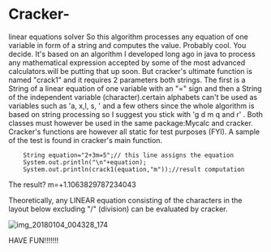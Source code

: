 # Cracker-
linear equations solver
So this algorithm processes any equation of one variable in form of a string and computes the value. Probably cool. You decide. It's based on an algorithm I developed long ago in java to process any mathematical expression accepted by some of the most advanced calculators.will be putting that up soon. But cracker's ultimate function is named "crack1" and it requires 2 parameters both strings. The first is a String of a linear equation of one variable with an "=" sign and then a String of the independent variable (character).certain alphabets can't be used as variables such as 'a, x,l, s, ' and a few others since the whole algorithm is based on string processing so I suggest you stick with 'g d m q and r' . Both classes must however be used in the same package:Mycalc and cracker.  Cracker's functions are however all static for test purposes (FYI). A sample of the test is found in cracker's main function. 

        
        String equation="2+3m=5";// this line assigns the equation
        System.out.println("\n"+equation);
        System.out.println(crack1(equation,"m"));//result computation
        
The result?
         m=+1.1063829787234043

Theoretically, any LINEAR equation consisting of the characters in the layout below  excluding "/" (division) can be evaluated by cracker.


![img_20180104_004328_174](https://user-images.githubusercontent.com/37802577/51503484-9668ba80-1ddb-11e9-86be-ceee4bd5e30e.jpg)


HAVE FUN!!!!!!!
